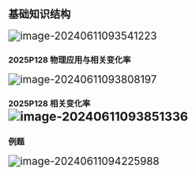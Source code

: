 ## 基础知识结构

<img src="assets/image-20240611093541223.png" alt="image-20240611093541223" style="zoom:150%;" />

### 2025P128 物理应用与相关变化率

<img src="assets/image-20240611093808197.png" alt="image-20240611093808197" style="zoom:150%;" />

### 2025P128 相关变化率<img src="assets/image-20240611093851336.png" alt="image-20240611093851336" style="zoom:150%;" />

### 例题

<img src="assets/image-20240611094225988.png" alt="image-20240611094225988" style="zoom:150%;" />